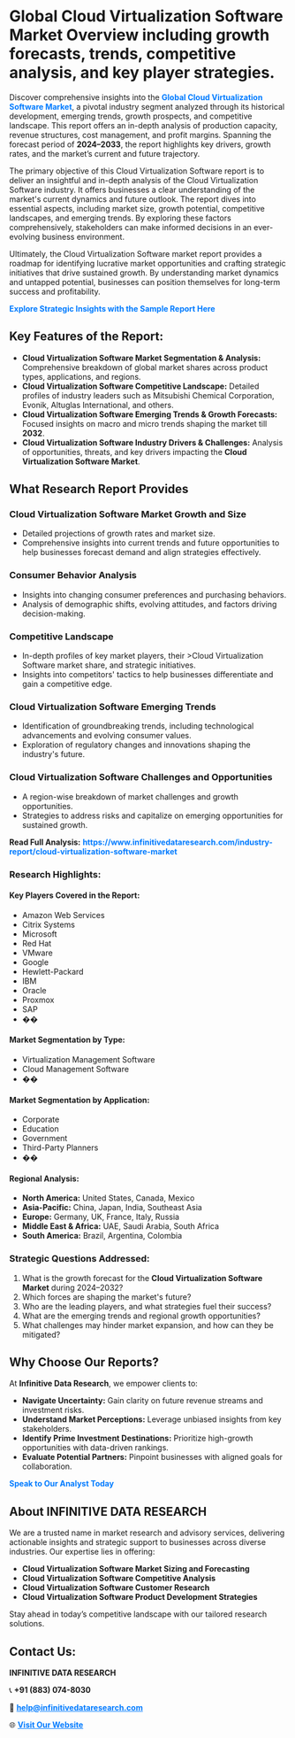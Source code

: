 <h1>Global Cloud Virtualization Software Market Overview including growth forecasts, trends, competitive analysis, and key player strategies.</h1>
<p>
Discover comprehensive insights into the 
<a href="https://www.infinitivedataresearch.com/industry-report/cloud-virtualization-software-market" rel="dofollow" style="color: #007BFF; text-decoration: none;"><strong>Global Cloud Virtualization Software Market</strong></a>, a pivotal industry segment analyzed through its historical development, emerging trends, growth prospects, and competitive landscape. This report offers an in-depth analysis of production capacity, revenue structures, cost management, and profit margins. Spanning the forecast period of <strong>2024–2033</strong>, the report highlights key drivers, growth rates, and the market’s current and future trajectory.
</p>
<p>
The primary objective of this Cloud Virtualization Software report is to deliver an insightful and in-depth analysis of the Cloud Virtualization Software industry. It offers businesses a clear understanding of the market's current dynamics and future outlook. The report dives into essential aspects, including market size, growth potential, competitive landscapes, and emerging trends. By exploring these factors comprehensively, stakeholders can make informed decisions in an ever-evolving business environment.
</p>
<p>
Ultimately, the Cloud Virtualization Software market report provides a roadmap for identifying lucrative market opportunities and crafting strategic initiatives that drive sustained growth. By understanding market dynamics and untapped potential, businesses can position themselves for long-term success and profitability.
</p>
<p>
<a href="https://www.infinitivedataresearch.com/request-sample/reportId=104727" style="color: #007BFF; text-decoration: none;"><strong>Explore Strategic Insights with the Sample Report Here</strong></a>
</p>

<h2>Key Features of the Report:</h2>
<ul>
<li><strong>Cloud Virtualization Software Market Segmentation & Analysis:</strong> Comprehensive breakdown of global market shares across product types, applications, and regions.</li>
<li><strong>Cloud Virtualization Software Competitive Landscape:</strong> Detailed profiles of industry leaders such as Mitsubishi Chemical Corporation, Evonik, Altuglas International, and others.</li>
<li><strong>Cloud Virtualization Software Emerging Trends & Growth Forecasts:</strong> Focused insights on macro and micro trends shaping the market till <strong>2032</strong>.</li>
<li><strong>Cloud Virtualization Software Industry Drivers & Challenges:</strong> Analysis of opportunities, threats, and key drivers impacting the <strong>Cloud Virtualization Software Market</strong>.</li>
</ul>

<h2>What Research Report Provides</h2>
<h3>Cloud Virtualization Software Market Growth and Size</h3>
<ul>
<li>Detailed projections of growth rates and market size.</li>
<li>Comprehensive insights into current trends and future opportunities to help businesses forecast demand and align strategies effectively.</li>
</ul>

<h3>Consumer Behavior Analysis</h3>
<ul>
<li>Insights into changing consumer preferences and purchasing behaviors.</li>
<li>Analysis of demographic shifts, evolving attitudes, and factors driving decision-making.</li>
</ul>

<h3>Competitive Landscape</h3>
<ul>
<li>In-depth profiles of key market players, their >Cloud Virtualization Software market share, and strategic initiatives.</li>
<li>Insights into competitors' tactics to help businesses differentiate and gain a competitive edge.</li>
</ul>

<h3>Cloud Virtualization Software Emerging Trends</h3>
<ul>
<li>Identification of groundbreaking trends, including technological advancements and evolving consumer values.</li>
<li>Exploration of regulatory changes and innovations shaping the industry's future.</li>
</ul>

<h3>Cloud Virtualization Software Challenges and Opportunities</h3>
<ul>
<li>A region-wise breakdown of market challenges and growth opportunities.</li>
<li>Strategies to address risks and capitalize on emerging opportunities for sustained growth.</li>
</ul>
<p><strong>Read Full Analysis:</strong> <a href="https://www.infinitivedataresearch.com/industry-report/cloud-virtualization-software-market" rel="dofollow" style="color: #007BFF; text-decoration: none;"><strong>https://www.infinitivedataresearch.com/industry-report/cloud-virtualization-software-market</strong></a></p>
<h3>Research Highlights:</h3>
<h4>Key Players Covered in the Report:</h4>
<ul><li>Amazon Web Services</li><li>Citrix Systems</li><li>Microsoft</li><li>Red Hat</li><li>VMware</li><li>Google</li><li>Hewlett-Packard</li><li>IBM</li><li>Oracle</li><li>Proxmox</li><li>SAP</li><li>��</li></ul>
<h4>Market Segmentation by Type:</h4>
<ul><li>Virtualization Management Software</li><li>Cloud Management Software</li><li>��</li></ul>
<h4>Market Segmentation by Application:</h4>
<ul><li>Corporate</li><li>Education</li><li>Government</li><li>Third-Party Planners</li><li>��</li></ul>

<h4>Regional Analysis:</h4>
<ul>
<li><strong>North America:</strong> United States, Canada, Mexico</li>
<li><strong>Asia-Pacific:</strong> China, Japan, India, Southeast Asia</li>
<li><strong>Europe:</strong> Germany, UK, France, Italy, Russia</li>
<li><strong>Middle East & Africa:</strong> UAE, Saudi Arabia, South Africa</li>
<li><strong>South America:</strong> Brazil, Argentina, Colombia</li>
</ul>

<h3>Strategic Questions Addressed:</h3>
<ol>
<li>What is the growth forecast for the <strong>Cloud Virtualization Software Market</strong> during 2024–2032?</li>
<li>Which forces are shaping the market's future?</li>
<li>Who are the leading players, and what strategies fuel their success?</li>
<li>What are the emerging trends and regional growth opportunities?</li>
<li>What challenges may hinder market expansion, and how can they be mitigated?</li>
</ol>

<h2>Why Choose Our Reports?</h2>
<p>At <strong>Infinitive Data Research</strong>, we empower clients to:</p>
<ul>
<li><strong>Navigate Uncertainty:</strong> Gain clarity on future revenue streams and investment risks.</li>
<li><strong>Understand Market Perceptions:</strong> Leverage unbiased insights from key stakeholders.</li>
<li><strong>Identify Prime Investment Destinations:</strong> Prioritize high-growth opportunities with data-driven rankings.</li>
<li><strong>Evaluate Potential Partners:</strong> Pinpoint businesses with aligned goals for collaboration.</li>
</ul>
<p><a href="https://www.infinitivedataresearch.com/industry-report/cloud-virtualization-software-market" rel="dofollow" style="color: #007BFF; text-decoration: none;"><strong>Speak to Our Analyst Today</strong></a></p>

<h2>About INFINITIVE DATA RESEARCH</h2>
<p>We are a trusted name in market research and advisory services, delivering actionable insights and strategic support to businesses across diverse industries. Our expertise lies in offering:</p>
<ul>
<li><strong>Cloud Virtualization Software Market Sizing and Forecasting</strong></li>
<li><strong>Cloud Virtualization Software Competitive Analysis</strong></li>
<li><strong>Cloud Virtualization Software Customer Research</strong></li>
<li><strong>Cloud Virtualization Software Product Development Strategies</strong></li>
</ul>
<p>Stay ahead in today’s competitive landscape with our tailored research solutions.</p>

<h2>Contact Us:</h2>
<p><strong>INFINITIVE DATA RESEARCH</strong></p>
<p>📞 <strong>+91 (883) 074-8030</strong></p>
<p>📧 <strong><a href="mailto:help@infinitivedataresearch.com" style="color: #007BFF;">help@infinitivedataresearch.com</a></strong></p>
<p>🌐 <strong><a href="https://www.infinitivedataresearch.com" rel="dofollow" style="color: #007BFF;">Visit Our Website</a></strong></p>